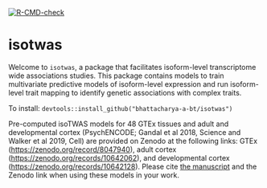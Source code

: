 <!-- badges: start -->
[![R-CMD-check](https://github.com/bhattacharya-a-bt/isotwas/actions/workflows/R-CMD-check.yaml/badge.svg)](https://github.com/bhattacharya-a-bt/isotwas/actions/workflows/R-CMD-check.yaml)
<!-- badges: end -->

# isotwas

Welcome to `isotwas`, a package that facilitates isoform-level transcriptome wide associations studies. This package contains models to train multivariate predictive models of isoform-level expression and run isoform-level trait mapping to identify genetic associations with complex traits.

To install: `devtools::install_github("bhattacharya-a-bt/isotwas")`

Pre-computed isoTWAS models for 48 GTEx tissues and adult and developmental 
cortex (PsychENCODE; Gandal et al 2018, Science and
Walker et al 2019, Cell) are provided on Zenodo at the following
links: GTEx (https://zenodo.org/record/8047940), adult cortex (https://zenodo.org/records/10642062),
and developmental cortex (https://zenodo.org/records/10642128). 
Please cite [the manuscript](https://www.medrxiv.org/content/10.1101/2022.08.23.22279134v3) and the Zenodo link when using these models in your work.
